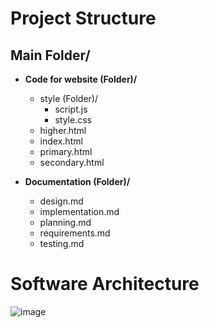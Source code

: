 # Project Structure

## Main Folder/

- **Code for website (Folder)/**
  - style (Folder)/
    - script.js
    - style.css
  - higher.html
  - index.html
  - primary.html
  - secondary.html

- **Documentation (Folder)/**
  - design.md
  - implementation.md
  - planning.md
  - requirements.md
  - testing.md

# Software Architecture

![image](https://github.com/user-attachments/assets/66e8d9b5-f2c0-46df-a01a-870680b49c1a)
